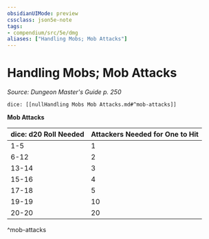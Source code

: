 ```yaml
---
obsidianUIMode: preview
cssclass: json5e-note
tags:
- compendium/src/5e/dmg
aliases: ["Handling Mobs; Mob Attacks"]
---
```

# Handling Mobs; Mob Attacks
*Source: Dungeon Master's Guide p. 250* 

`dice: [[nullHandling Mobs Mob Attacks.md#^mob-attacks]]`

**Mob Attacks**

| dice: d20 Roll Needed | Attackers Needed for One to Hit |
|-----------------------|---------------------------------|
| 1-5 | 1 |
| 6-12 | 2 |
| 13-14 | 3 |
| 15-16 | 4 |
| 17-18 | 5 |
| 19-19 | 10 |
| 20-20 | 20 |
^mob-attacks